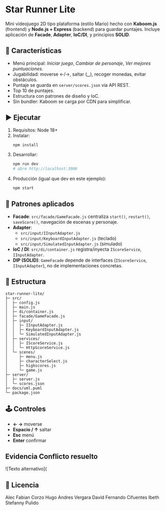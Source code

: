 # Star Runner Lite

Mini videojuego 2D tipo plataforma (estilo Mario) hecho con **Kaboom.js** (frontend) y **Node.js + Express** (backend) para guardar puntajes. Incluye aplicación de **Facade**, **Adapter**, **IoC/DI**, y principios **SOLID**.

## 🎯 Características

- Menú principal: _Iniciar juego_, _Cambiar de personaje_, _Ver mejores puntuaciones_.
- Jugabilidad: moverse ←/→, saltar (␣), recoger monedas, evitar obstáculos.
- Puntaje se guarda en `server/scores.json` vía API REST.
- Top 10 de puntajes.
- Estructura con patrones de diseño y IoC.
- Sin bundler: Kaboom se carga por CDN para simplificar.

## ▶️ Ejecutar

1. Requisitos: Node 18+
2. Instalar:
   ```bash
   npm install
   ```
3. Desarrollar:
   ```bash
   npm run dev
   # abre http://localhost:3000
   ```
4. Producción (igual que dev en este ejemplo):
   ```bash
   npm start
   ```

## 🧩 Patrones aplicados

- **Facade**: `src/facade/GameFacade.js` centraliza `start()`, `restart()`, `saveScore()`, navegación de escenas y personaje.
- **Adapter**:
  - `src/input/IInputAdapter.js`
  - `src/input/KeyboardInputAdapter.js` (teclado)
  - `src/input/SimulatedInputAdapter.js` (simulado)
- **IoC / DI**: `src/di/container.js` registra/inyecta `IScoreService`, `IInputAdapter`.
- **DIP (SOLID)**: `GameFacade` depende de interfaces (`IScoreService`, `IInputAdapter`), no de implementaciones concretas.

## 📁 Estructura

```
star-runner-lite/
├─ src/
│  ├─ config.js
│  ├─ main.js
│  ├─ di/container.js
│  ├─ facade/GameFacade.js
│  ├─ input/
│  │  ├─ IInputAdapter.js
│  │  ├─ KeyboardInputAdapter.js
│  │  └─ SimulatedInputAdapter.js
│  ├─ services/
│  │  ├─ IScoreService.js
│  │  └─ HttpScoreService.js
│  └─ scenes/
│     ├─ menu.js
│     ├─ characterSelect.js
│     ├─ highscores.js
│     └─ game.js
├─ server/
│  ├─ server.js
│  └─ scores.json
├─ docs/uml.puml
└─ package.json
```

## 🕹 Controles

- **← →** moverse
- **Espacio / ↑** saltar
- **Esc** menú
- **Enter** confirmar

## Evidencia Conflicto resuelto 
![Texto alternativo](

## 📜 Licencia

Alec Fabian Corzo
Hugo Andres Vergara
David Fernando Cifuentes
Ibeth Stefanny Pulido
